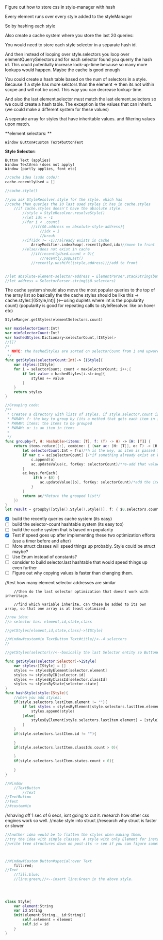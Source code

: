 Figure out how to store css in style-manager with hash

Every element runs over every style added to the styleManager

So by hashing each style 

Also create a cache system where you store the last 20 queries: 

You would need to store each style selector in a separate hash id.

And then instead of looping over style.selectors you loop over elementQuerrySelectors and for each selector found you querry the hash id. This could potentially increase look-up-time because so many more lookups would happen. Maybe the cache is good enough

You could create a hash table based on the num of selectors in a style. Because if a style has more selctors than the element -> then its not within scope and will not be used. This way you can decrease lookup-time. 

And also the last element.selector must match the last element.selectors so we could create a hash table. The exception is the values that can inherit. (we could make a different system for these values)

A seperate array for styles that have inheritable values. and filtering values upon match.



**element selectors: **

```
Window Button#custom Text#buttonText
```

**Style Selector:**

```
Button Text (applies)
Window TextArea (does not apply)
Window (partly applies, font etc)
```


 
```swift
//cache idea (sudo code):
cache.recentlyUsed = []

//cache.style()

//you ask StyleResolver.style for the style. which has
//cache then queries the 10 last used styles it has in cache.styles
	//if cache.styles doesn't have the absolute style. 
		//style = StyleResolver.resolveStyle()
		//let idx = -1
		//for i < .count{
			//if($0.address == absolute-style-address){
				//idx = i
				//break
		//if(idx != -1)//already exists in cache
			ArrayModifier.indexSwap(.recentlyUsed,idx)//move to front
		//else//does not exist in cache
			//if(recentlyUsed.count > 9){
				//recently.popLast()
			//recently.unshift((style,address))//add to front
				

//let absolute-element-selector-address = ElementParser.stackString(button) 
//let address = SelectorParser.string($0.selectors)

```
The cache system should also move the most popular queries to the top of the array list
so basically the the cache styles should be like this -> cache.styles:[(IStyle,Int)] (<--using duplets where int is the popularity count) (popularity is good for repeating calls to styleResolver. like on hover etc)

```swift
StyleManger.getStyles(elementSelectors.count)

var maxSelectorCount:Int?
var minSelectorCount:Int?
var hashedStyles:Dictionary<selectorCount,[IStyle]>
//[]?
/*
 * NOTE: the hashedStyles are sorted on selectorCount from 1 and upwards
 */
func getStyles(selectorCount:Int)-> [IStyle]{
    var styles:[IStyle]
    for i = selectorCount; count < maxSelectorCount; i++;{
        if let value = hashedStyles[i.string]{
            styles += value
        }
    }
    return styles
}
```

```swift
//Grouping code:
/**
 * Creates a directory with lists of styles. if style.selector.count is 3, then its added to the key:3 and also every key that is bigger than 3
 * PARAM: f: the key to group by (its a method that gets each item in items)
 * PARAM: items: the items to be grouped
 * PARAM: o: is an item in items
 * 
 */
func groupby<T, H: Hashable>(items: [T], f: (T) -> H) -> [H: [T]] {
    return items.reduce([:], combine: { (var ac: [H: [T]], o: T) -> [H: [T]] in
        let selectorCount:Int = f(o)/*h is the key, an item is passed to f to get h*/
        if var c = ac[selectorCount] {/*if something already exist at key: h then append to that value*/
            c.append(o)
            ac.updateValue(c, forKey: selectorCount)/*re-add that value*/
        }
        ac.keys.forEach{
             if(h > $0) {
                ac.updateValue([o], forKey: selectorCount)/*add the item from items as an array*/
            }
        }
        return ac/*Return the grouped list*/
    })
}
let result = groupby([Style(),Style(),Style()], f: { $0.selectors.count })
```

- [x] build the recently queries cache system (its easy) 
- [ ] build the selector-count hashtable system (its easy too)
- [ ] build the cache system that is based on popularity
- [x] Test if speed goes up after implementing these two optimization efforts (use a timer before and after)
- [ ] More struct classes will speed things up probably. Style could be struct maybe? 
- [ ] Use Enum instead of constants?
- [ ] consider to build selector.last hashtable that would speed things up even further
- [ ] Figure out why copying values is faster than changing them. 

 //test how many element selector addresses are similar
        
        //then do the last selector optimization that doesnt work with inheritage. 
        
        //find which variable inherite, can these be added to its own array, so that one array is at least optimized.
        
        
```swift
//new idea:
//a selector has: element,id,state,class

//getStyles[element,id,state,class]->[IStyle]

//Window#customWin TextButton Text#title//<--4 selectors
//

//getStyles(selector)//<--basically the last Selector entity so Button#custom for instance is an selector entity

func getStyles(selector:Selector)->IStyle{
    var styles:[IStyle] = []
    styles += stylesByElement[selector.element]
    styles += stylesByID[selector.id]
    styles += stylesByClassId[selector.classId]
    styles += stylesByState[selector.state]
}
func hashStyle(style:IStyle){
    //when you add styles:
    if(style.selectors.lastItem.element != ""){
        if let styles = stylesByElement[style.selectors.lastItem.element]{
            styles.append(style)
        }else{
            stylesByElement[style.selectors.lastItem.element] = [style]
        }
    }
    if(style.selectors.lastItem.id != ""){
        
    }
    if(style.selectors.lastItem.classIds.count > 0){
        
    }
    if(style.selectors.lastItem.states.count > 0){
        
    }    
}

//Window
    //TextButton
        //Text
//TextButton
//Text
//#customWin

```

//shaving off 1 sec of 6 secs, isnt going to cut it. research how other css engines work so well.
//make style into struct
//research why struct is faster or slower

```swift
//Another idea would be to flatten the styles when making them:
//try the idea with simple classes. A style with only Element for instance
//write tree structures down on post-its -> see if you can figure something out



//Window#Custom Button#special:over Text
    fill:red;    
//Text
    //fill:blue;
    //line:green;//<--insert line:Green in the above style. 
    
    
    
```

```swift
class Style{
    var element:String
    var id:String
    init(element:String,_ id:String){
        self.selement = element
        self.id = id
    }
}
```